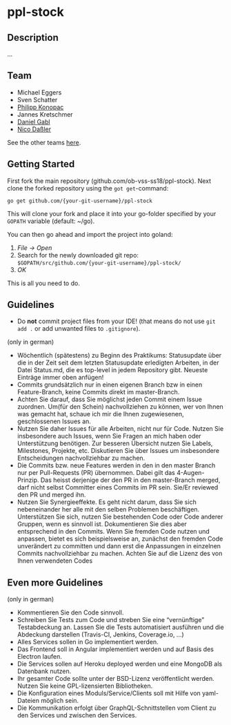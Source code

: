 # ppl-stock

## Description

...

## Team

- Michael Eggers
- Sven Schatter
- [Philipp Konopac](https://github.com/konopac/)
- Jannes Kretschmer
- [Daniel Gabl](http://github.com/DManstrator)
- [Nico Daßler](https://github.com/truenicfel/)

See the other teams [here](https://github.com/ob-vss-ss18/ob-vss-ss18/wiki/Teams).

## Getting Started

First fork the main repository (github.com/ob-vss-ss18/ppl-stock). Next clone the forked repository using the `got get`-command:

```shell
go get github.com/{your-git-username}/ppl-stock
```
This will clone your fork and place it into your go-folder specified by your `GOPATH` variable (default: ~/go).

You can then go ahead and import the project into goland:

1. *File -> Open*
2. Search for the newly downloaded git repo: `$GOPATH/src/github.com/{your-git-username}/ppl-stock/`
3. *OK*

This is all you need to do.

## Guidelines

- Do **not** commit project files from your IDE! (that means do not use `git add .` or add unwanted files to `.gitignore`).
  
(only in german)
- Wöchentlich (spätestens) zu Beginn des Praktikums: Statusupdate über die in der Zeit seit dem letzten Statusupdate erledigten Arbeiten, in der Datei Status.md, die es top-level in jedem Repository gibt. Neueste Einträge immer oben anfügen!
- Commits grundsätzlich nur in einen eigenen Branch bzw in einen Feature-Branch, keine Commits direkt im master-Branch.
- Achten Sie darauf, dass Sie möglichst jeden Commit einem Issue zuordnen. Um(für den Schein) nachvollziehen zu können, wer von Ihnen was gemacht hat, schaue ich mir die Ihnen zugewiesenen, geschlossenen Issues an.
- Nutzen Sie daher Issues für alle Arbeiten, nicht nur für Code. Nutzen Sie insbesondere auch Issues, wenn Sie Fragen an mich haben oder Unterstützung benötigen. Zur besseren Übersicht nutzen Sie Labels, Milestones, Projekte, etc. Diskutieren Sie über Issues um insbesondere Entscheidungen nachvollziehbar zu machen.
- Die Commits bzw. neue Features werden in den in den master Branch nur per Pull-Requests (PR) übernommen. Dabei gilt das 4-Augen-Prinzip. Das heisst derjenige der den PR in den master-Branch merged, darf nicht selbst Committer eines Commits im PR sein. Sie/Er reviewed den PR und merged ihn.
- Nutzen Sie Synergieeffekte. Es geht nicht darum, dass Sie sich nebeneinander her alle mit den selben Problemen beschäftigen. Unterstützen Sie sich, nutzen Sie bestehenden Code oder Code anderer Gruppen, wenn es sinnvoll ist. Dokumentieren Sie dies aber entsprechend in den Commits. Wenn Sie fremden Code nutzen und anpassen, bietet es sich beispielsweise an, zunächst den fremden Code unverändert zu committen und dann erst die Anpassungen in einzelnen Commits nachvollziehbar zu machen. Achten Sie auf die Lizenz des von Ihnen verwendeten Codes

## Even more Guidelines
(only in german)
- Kommentieren Sie den Code sinnvoll.
- Schreiben Sie Tests zum Code und streben Sie eine “vernünftige” Testabdeckung an. Lassen Sie die Tests automatisiert ausführen und die Abdeckung darstellen (Travis-CI, Jenkins, Coverage.io, ...)
- Alles Services sollen in Go implementiert werden.
- Das Frontend soll in Angular implementiert werden und auf Basis des Electron laufen.
- Die Services sollen auf Heroku deployed werden und eine MongoDB als Datenbank nutzen.
- Ihr gesamter Code sollte unter der BSD-Lizenz veröffentlicht werden. Nutzen Sie keine GPL-lizensierten Bibliotheken.
- Die Konfiguration eines Moduls/Service/Clients soll mit Hilfe von yaml-Dateien möglich sein.
- Die Kommunikation erfolgt über GraphQL-Schnittstellen vom Client zu den Services und zwischen den Services.